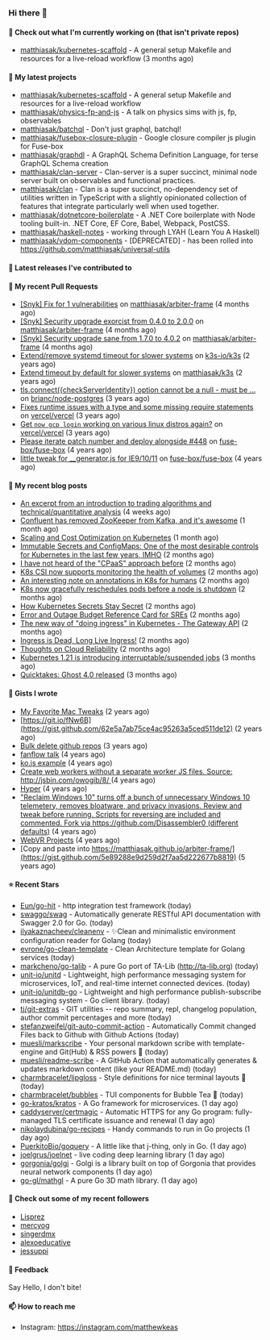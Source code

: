 ### Hi there 👋

#### 👷 Check out what I'm currently working on (that isn't private repos)

- [matthiasak/kubernetes-scaffold](https://github.com/matthiasak/kubernetes-scaffold) - A general setup Makefile and resources for a live-reload workflow (3 months ago)

#### 🌱 My latest projects

- [matthiasak/kubernetes-scaffold](https://github.com/matthiasak/kubernetes-scaffold) - A general setup Makefile and resources for a live-reload workflow
- [matthiasak/physics-fp-and-js](https://github.com/matthiasak/physics-fp-and-js) - A talk on physics sims with js, fp, observables
- [matthiasak/batchql](https://github.com/matthiasak/batchql) - Don&#39;t just graphql, batchql!
- [matthiasak/fusebox-closure-plugin](https://github.com/matthiasak/fusebox-closure-plugin) - Google closure compiler js plugin for Fuse-box
- [matthiasak/graphdl](https://github.com/matthiasak/graphdl) - A GraphQL Schema Definition Language, for terse GraphQL Schema creation
- [matthiasak/clan-server](https://github.com/matthiasak/clan-server) - Clan-server is a super succinct, minimal node server built on observables and functional practices.
- [matthiasak/clan](https://github.com/matthiasak/clan) - Clan is a super succinct, no-dependency set of utilities written in TypeScript with a slightly opinionated collection of features that integrate particularly well when used together.
- [matthiasak/dotnetcore-boilerplate](https://github.com/matthiasak/dotnetcore-boilerplate) - A .NET Core boilerplate with Node tooling built-in. .NET Core, EF Core, Babel, Webpack, PostCSS.
- [matthiasak/haskell-notes](https://github.com/matthiasak/haskell-notes) - working through LYAH (Learn You A Haskell)
- [matthiasak/vdom-components](https://github.com/matthiasak/vdom-components) - [DEPRECATED] - has been rolled into https://github.com/matthiasak/universal-utils

#### 🔭 Latest releases I've contributed to


#### 🔨 My recent Pull Requests

- [[Snyk] Fix for 1 vulnerabilities](https://github.com/matthiasak/arbiter-frame/pull/25) on [matthiasak/arbiter-frame](https://github.com/matthiasak/arbiter-frame) (4 months ago)
- [[Snyk] Security upgrade exorcist from 0.4.0 to 2.0.0](https://github.com/matthiasak/arbiter-frame/pull/24) on [matthiasak/arbiter-frame](https://github.com/matthiasak/arbiter-frame) (4 months ago)
- [[Snyk] Security upgrade sane from 1.7.0 to 4.0.2](https://github.com/matthiasak/arbiter-frame/pull/23) on [matthiasak/arbiter-frame](https://github.com/matthiasak/arbiter-frame) (4 months ago)
- [Extend/remove systemd timeout for slower systems](https://github.com/k3s-io/k3s/pull/226) on [k3s-io/k3s](https://github.com/k3s-io/k3s) (2 years ago)
- [Extend timeout by default for slower systems](https://github.com/matthiasak/k3s/pull/1) on [matthiasak/k3s](https://github.com/matthiasak/k3s) (2 years ago)
- [tls.connect({checkServerIdentity}) option cannot be a null - must be …](https://github.com/brianc/node-postgres/pull/1638) on [brianc/node-postgres](https://github.com/brianc/node-postgres) (3 years ago)
- [Fixes runtime issues with a type and some missing require statements](https://github.com/vercel/vercel/pull/946) on [vercel/vercel](https://github.com/vercel/vercel) (3 years ago)
- [Get `now gcp login` working on various linux distros again?](https://github.com/vercel/vercel/pull/944) on [vercel/vercel](https://github.com/vercel/vercel) (3 years ago)
- [Please iterate patch number and deploy alongside #448](https://github.com/fuse-box/fuse-box/pull/450) on [fuse-box/fuse-box](https://github.com/fuse-box/fuse-box) (4 years ago)
- [little tweak for __generator.js for IE9/10/11](https://github.com/fuse-box/fuse-box/pull/448) on [fuse-box/fuse-box](https://github.com/fuse-box/fuse-box) (4 years ago)

#### 📜 My recent blog posts

- [An excerpt from an introduction to trading algorithms and technical/quantitative analysis](https://keas.app/an-excerpt-from-an-introduction-to-trading-algorithms-and-technical-quantitative-analysis/) (4 weeks ago)
- [Confluent has removed ZooKeeper from Kafka, and it&#39;s awesome](https://keas.app/confluent-has-removed-zookeeper-from-kafka-and-its-awesome/) (1 month ago)
- [Scaling and Cost Optimization on Kubernetes](https://keas.app/scaling-architectures-and-costs/) (1 month ago)
- [Immutable Secrets and ConfigMaps: One of the most desirable controls for Kubernetes in the last few years, IMHO](https://keas.app/immutable-secrets-and-configmaps-one-of-the-most-desirable-controls-for-kubernetes-in-the-last-few-years-imho/) (2 months ago)
- [I have not heard of the &#34;CPaaS&#34; approach before](https://keas.app/i-have-not-heard-of-the-cpaas-approach-before/) (2 months ago)
- [K8s CSI now supports monitoring the health of volumes](https://keas.app/k8s-csi-now-supports-monitoring-the-health-of-volumes/) (2 months ago)
- [An interesting note on annotations in K8s for humans](https://keas.app/an-interesting-note-on-annotations-in-k8s-for-humans/) (2 months ago)
- [K8s now gracefully reschedules pods before a node is shutdown](https://keas.app/k8s-now-gracefully-reschedules-pods-before-a-node-is-shutdown/) (2 months ago)
- [How Kubernetes Secrets Stay Secret](https://keas.app/how-kubernetes-secrets-stay-secret/) (2 months ago)
- [Error and Outage Budget Reference Card for SREs](https://keas.app/error-and-outage-budget-reference-card-for-sres/) (2 months ago)
- [The new way of &#34;doing ingress&#34; in Kubernetes - The Gateway API](https://keas.app/the-new-way-of-doing-ingress-in-kubernetes-the-gateway-api/) (2 months ago)
- [Ingress is Dead, Long Live Ingress!](https://keas.app/ingress-is-dead-long-live-ingress/) (2 months ago)
- [Thoughts on Cloud Reliability](https://keas.app/cloud-operations-checklist/) (2 months ago)
- [Kubernetes 1.21 is introducing interruptable/suspended jobs](https://keas.app/kubernetes-1-21-is-introducing-interruptable-suspended-jobs/) (3 months ago)
- [Quicktakes: Ghost 4.0 released](https://keas.app/quicktakes-ghost-4-0-released/) (3 months ago)

#### 📓 Gists I wrote

- [My Favorite Mac Tweaks](https://gist.github.com/e94e962b3966e7e1015f4a62b5c2e7ff) (2 years ago)
- [https://git.io/fNw6B](https://gist.github.com/62e5a7ab75ce4ac95263a5ced511de12) (2 years ago)
- [Bulk delete github repos](https://gist.github.com/3213ba5e44be3b08bb84fb667d54d1e7) (3 years ago)
- [fanflow talk](https://gist.github.com/e983d8424a1e7d51f0e45f3a844a5b0e) (4 years ago)
- [ko.js example](https://gist.github.com/4a6bf89be55fb8748df99f8fc8d068e1) (4 years ago)
- [Create web workers without a separate worker JS files.
Source: http://jsbin.com/owogib/8/ ](https://gist.github.com/e7a7761a8d695c3f4ad39fc7c191243c) (4 years ago)
- [Hyper](https://gist.github.com/1004db7c17e6549102f764a43d8a602c) (4 years ago)
- [&#34;Reclaim Windows 10&#34; turns off a bunch of unnecessary Windows 10 telemetery, removes bloatware, and privacy invasions. Review and tweak before running. Scripts for reversing are included and commented. Fork via https://github.com/Disassembler0 (different defaults)](https://gist.github.com/8f110d34c51b6aca60b4e7291155b92e) (4 years ago)
- [WebVR Projects](https://gist.github.com/5771cff8f97e927d73233807d8cb968c) (4 years ago)
- [Copy and paste into https://matthiasak.github.io/arbiter-frame/](https://gist.github.com/5e89288e9d259d2f7aa5d222677b8819) (5 years ago)

#### ⭐ Recent Stars

- [Eun/go-hit](https://github.com/Eun/go-hit) - http integration test framework (today)
- [swaggo/swag](https://github.com/swaggo/swag) - Automatically generate RESTful API documentation with Swagger 2.0 for Go. (today)
- [ilyakaznacheev/cleanenv](https://github.com/ilyakaznacheev/cleanenv) - ✨Clean and minimalistic environment configuration reader for Golang (today)
- [evrone/go-clean-template](https://github.com/evrone/go-clean-template) - Clean Architecture template for Golang services (today)
- [markcheno/go-talib](https://github.com/markcheno/go-talib) - A pure Go port of TA-Lib (http://ta-lib.org) (today)
- [unit-io/unitd](https://github.com/unit-io/unitd) - Lightweight, high performance messaging system for microservices, IoT, and real-time internet connected devices. (today)
- [unit-io/unitdb-go](https://github.com/unit-io/unitdb-go) - Lightweight and high performance publish-subscribe messaging system - Go client library. (today)
- [tj/git-extras](https://github.com/tj/git-extras) - GIT utilities -- repo summary, repl, changelog population, author commit percentages and more (today)
- [stefanzweifel/git-auto-commit-action](https://github.com/stefanzweifel/git-auto-commit-action) - Automatically Commit changed Files back to Github with Github Actions (today)
- [muesli/markscribe](https://github.com/muesli/markscribe) - Your personal markdown scribe with template-engine and Git(Hub) &amp; RSS powers 📜 (today)
- [muesli/readme-scribe](https://github.com/muesli/readme-scribe) - A GitHub Action that automatically generates &amp; updates markdown content (like your README.md) (today)
- [charmbracelet/lipgloss](https://github.com/charmbracelet/lipgloss) - Style definitions for nice terminal layouts 👄 (today)
- [charmbracelet/bubbles](https://github.com/charmbracelet/bubbles) - TUI components for Bubble Tea 🍡 (today)
- [go-kratos/kratos](https://github.com/go-kratos/kratos) - A Go framework for microservices. (1 day ago)
- [caddyserver/certmagic](https://github.com/caddyserver/certmagic) - Automatic HTTPS for any Go program: fully-managed TLS certificate issuance and renewal (1 day ago)
- [nikolaydubina/go-recipes](https://github.com/nikolaydubina/go-recipes) - Handy commands to run in Go projects (1 day ago)
- [PuerkitoBio/goquery](https://github.com/PuerkitoBio/goquery) - A little like that j-thing, only in Go. (1 day ago)
- [joelgrus/joelnet](https://github.com/joelgrus/joelnet) - live coding deep learning library (1 day ago)
- [gorgonia/golgi](https://github.com/gorgonia/golgi) - Golgi is a library built on top of Gorgonia that provides neural network components (1 day ago)
- [go-gl/mathgl](https://github.com/go-gl/mathgl) - A pure Go 3D math library. (1 day ago)

#### 👯 Check out some of my recent followers

- [Lisprez](https://github.com/Lisprez)
- [mercyog](https://github.com/mercyog)
- [singerdmx](https://github.com/singerdmx)
- [alexoeducative](https://github.com/alexoeducative)
- [jessuppi](https://github.com/jessuppi)

#### 💬 Feedback

Say Hello, I don't bite!

#### 📫 How to reach me

- Instagram: https://instagram.com/matthewkeas

